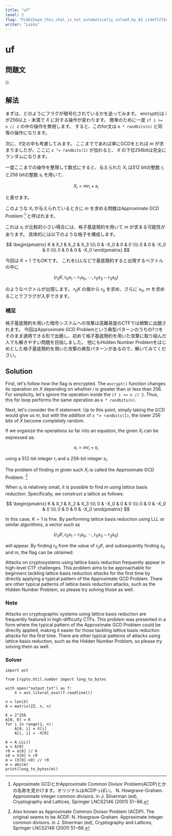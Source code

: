 ```yaml
---
title: "uf"
level: 5
flag: "FLAG{hope_this_chal_is_not_automatically_solved_by_AI_c14ef1732e87a6c}"
writer: "Laika"
---
```


# uf

## 問題文
🙄

## 解法
まずは、どのようにフラグが暗号化されているかを追ってみます。
encrypt()は $i$ が256以上・未満で $X$ に対する操作が変わります。
簡単のために一度 `if i >= n // 2` の中の操作を無視します。
すると、このfor文は `m * randbits(n)` と同等の操作になります。

次に、if文の中も考慮してみます。
ここまでであれば単にGCDをとれば $m$ が求まりましたが、ここに `x ^= randbits(1)` が加わると、 $X$ の下位256bitは完全にランダムになります。

一度ここまでの操作を整理して数式にすると、与えられた $X_i$ は512 bitの整数 $r_i$ と256 bitの整数 $s_i$ を用いて、

$$
X_i = mr_i + s_i 
$$

と表せます。

このような $X_i$ が与えられているときに $m$ を求める問題はApproximate GCD Problem [^agcd] と呼ばれます。 
[^agcd]: Approximate GCDとかApproximate Common Divisor Problem(ACDP)とかの名称を見かけます。オリジナルはACDPっぽい。
N. Howgrave-Graham. Approximate integer common divisors. in J. Silverman (ed), Cryptography and Lattices, Springer LNCS2146 (2001) 51−66.

これは $s_i$ が比較的小さい場合には、格子基底簡約を用いて $m$ が求まる可能性があります。
具体的には以下のような格子を構成します。　

$$
\begin{pmatrix}
K &  X_1 &  X_2 &  X_3 \\\\
0 & -X_0 &    0 &    0 \\\\
0 &    0 & -X_0 &    0 \\\\ 
0 &    0 &    0 & -X_0 
\end{pmatrix}
$$

今回は $K=1$ でもOKです。
これをLLLなどで基底簡約すると出現するベクトルの中に

$$
(r_0 K, r_0 s_1 - r_1 s_0, \cdots, r_0 s_3 - r_3 s_0)
$$

のようなベクトルが出現します。
$r_0 K$ の値から $r_0$ を求め、さらに $s_0$, $m$ を求めることでフラグが入手できます。

### 補足
格子基底簡約を用いた暗号システムへの攻撃は高難易度のCTFでは頻繁に出題されます。
今回はApproximate GCD Problemという典型パターンのうちの1つをそのまま適用できる形で出題し、初めて格子基底簡約を用いた攻撃に取り組んだ人でも解きやすい問題を目指しました。
他にもHidden Number Problemをはじめとした格子基底簡約を用いた攻撃の典型パターンがあるので、解いてみてください。


## Solution
First, let's follow how the flag is encrypted. 
The `encrypt()` function changes its operation on $X$ depending on whether $i$ is greater than or less than 256. 
For simplicity, let's ignore the operation inside the `if i >= n // 2`. 
Thus, this for loop performs the same operation as `m * randbits(n)`.

Next, let's consider the if statement. Up to this point, simply taking the GCD would give us $m$, but with the addition of `x ^= randbits(1)`, the lower 256 bits of $X$ become completely random.

If we organize the operations so far into an equation, the given $X_i$ can be expressed as:

$$
x_i = mr_i + s_i 
$$

using a 512-bit integer $r_i$ and a 256-bit integer $s_i$.

The problem of finding $m$ given such $X_i$ is called the Approximate GCD Problem. [^agcd_en]
[^agcd_en]: Also known as Approximate Common Divisor Problem (ACDP). The original seems to be ACDP.
N. Howgrave-Graham. Approximate integer common divisors. in J. Silverman (ed), Cryptography and Lattices, Springer LNCS2146 (2001) 51−66.

When $s_i$ is relatively small, it is possible to find $m$ using lattice basis reduction. Specifically, we construct a lattice as follows:

$$
\begin{pmatrix}
K &  X_1 &  X_2 &  X_3 \\\\
0 & -X_0 &    0 &    0 \\\\
0 &    0 & -X_0 &    0 \\\\ 
0 &    0 &    0 & -X_0 
\end{pmatrix}
$$

In this case, $K=1$ is fine. By performing lattice basis reduction using LLL or similar algorithms, a vector such as

$$
(r_0 K, r_0 s_1 - r_1 s_0, \cdots, r_0 s_3 - r_3 s_0)
$$

will appear. 
By finding $r_0$ from the value of $r_0 K$, and subsequently finding $s_0$ and $m$, the flag can be obtained.

Attacks on cryptosystems using lattice basis reduction frequently appear in high-level CTF challenges. 
This problem aims to be approachable for beginners tackling lattice basis reduction attacks for the first time by directly applying a typical pattern of the Approximate GCD Problem. 
There are other typical patterns of lattice basis reduction attacks, such as the Hidden Number Problem, so please try solving those as well.

### Note
Attacks on cryptographic systems using lattice basis reduction are frequently featured in high-difficulty CTFs. 
This problem was presented in a form where the typical pattern of the Approximate GCD Problem could be directly applied, making it easier for those tackling lattice basis reduction attacks for the first time. 
There are other typical patterns of attacks using lattice basis reduction, such as the Hidden Number Problem, so please try solving them as well.

### Solver
```sage
import ast

from Crypto.Util.number import long_to_bytes

with open("output.txt") as f:
    X = ast.literal_eval(f.readline())

n = len(X)
A = matrix(ZZ, n, n)

K = 2^256
A[0, 0] = K
for i in range(1, n):
    A[0, i] = X[i]
    A[i, i] = -X[0]

A = A.LLL()
a = A[0]
r0 = a[0] // K
s0 = X[0] % r0
m = (X[0]-s0) // r0
m = abs(m)
print(long_to_bytes(m))
```





